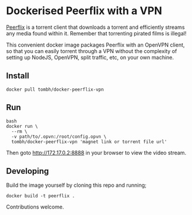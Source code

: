# Dockerised Peerflix with a VPN

[Peerflix](https://github.com/mafintosh/peerflix) is a torrent client that downloads a torrent and efficiently
streams any media found within it. Remember that torrenting pirated films is illegal!

This convenient docker image packages Peerflix with an OpenVPN client, so that you can easily torrent through a VPN
without the complexity of setting up NodeJS, OpenVPN, split traffic, etc, on your own machine.

## Install
`docker pull tombh/docker-peerflix-vpn`

## Run

```
bash
docker run \
  --rm \
  -v path/to/.opvn:/root/config.opvn \
  tombh/docker-peerflix-vpn 'magnet link or torrent file url'
```

Then goto http://172.17.0.2:8888 in your browser to view the video stream.

## Developing

Build the image yourself by cloning this repo and running;

`docker build -t peerflix .`

Contributions welcome.

